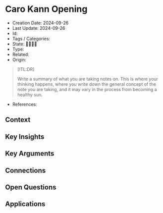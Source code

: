 # Caro Kann Opening
- Creation Date: 2024-09-26
- Last Update: 2024-09-26
- Id: 
- Tags / Categories: 
- State: 🌱🌿🌲🌞
- Type: 
- Related: 
- Origin:
> [!TL:DR]
> 
> Write a summary of what you are taking notes on. This is where your thinking happens, where you write down the general concept of the note you are taking, and it may vary in the process from becoming a healthy sun.
- References: 

## Context


## Key Insights


## Key Arguments


## Connections


## Open Questions


## Applications

